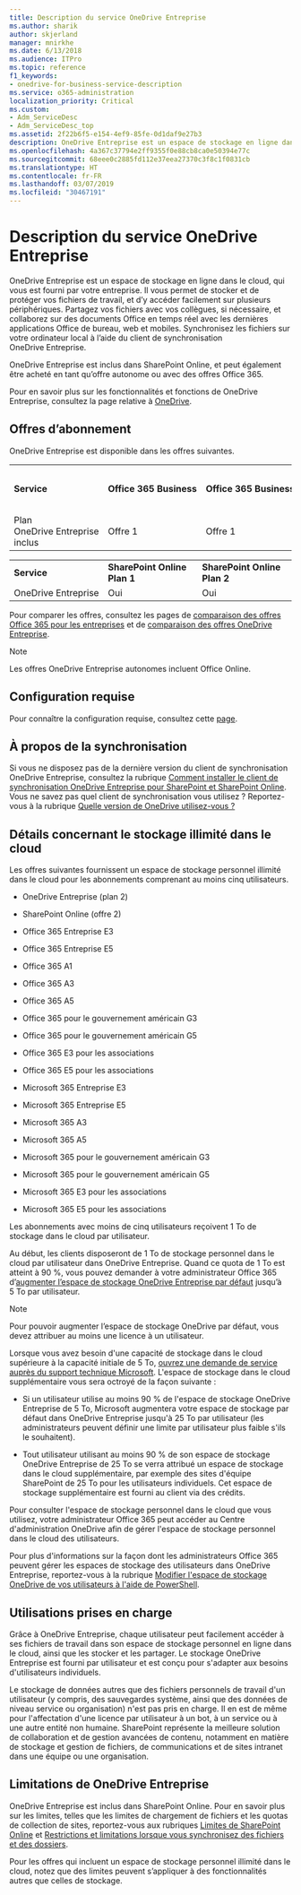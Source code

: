 ```yaml
---
title: Description du service OneDrive Entreprise
ms.author: sharik
author: skjerland
manager: mnirkhe
ms.date: 6/13/2018
ms.audience: ITPro
ms.topic: reference
f1_keywords:
- onedrive-for-business-service-description
ms.service: o365-administration
localization_priority: Critical
ms.custom:
- Adm_ServiceDesc
- Adm_ServiceDesc_top
ms.assetid: 2f22b6f5-e154-4ef9-85fe-0d1daf9e27b3
description: OneDrive Entreprise est un espace de stockage en ligne dans le cloud, qui vous est fourni par votre entreprise. Il vous permet de stocker et de protéger vos fichiers de travail, et d’y accéder facilement sur plusieurs périphériques. Partagez vos fichiers avec vos collègues, si nécessaire, et collaborez sur des documents Office en temps réel avec les dernières applications Office de bureau, web et mobiles. Synchronisez les fichiers sur votre ordinateur local à l’aide du client de synchronisation OneDrive Entreprise.
ms.openlocfilehash: 4a367c37794e2ff9355f0e88cb8ca0e50394e77c
ms.sourcegitcommit: 68eee0c2885fd112e37eea27370c3f8c1f0831cb
ms.translationtype: HT
ms.contentlocale: fr-FR
ms.lasthandoff: 03/07/2019
ms.locfileid: "30467191"
---
```

# <a name="onedrive-for-business-service-description"></a>Description du service OneDrive Entreprise

OneDrive Entreprise est un espace de stockage en ligne dans le cloud, qui vous est fourni par votre entreprise. Il vous permet de stocker et de protéger vos fichiers de travail, et d’y accéder facilement sur plusieurs périphériques. Partagez vos fichiers avec vos collègues, si nécessaire, et collaborez sur des documents Office en temps réel avec les dernières applications Office de bureau, web et mobiles. Synchronisez les fichiers sur votre ordinateur local à l’aide du client de synchronisation OneDrive Entreprise.
  
OneDrive Entreprise est inclus dans SharePoint Online, et peut également être acheté en tant qu’offre autonome ou avec des offres Office 365. 
  
Pour en savoir plus sur les fonctionnalités et fonctions de OneDrive Entreprise, consultez la page relative à [OneDrive](https://go.microsoft.com/fwlink/?linkid=850345).
  
## <a name="subscription-plans"></a>Offres d’abonnement

OneDrive Entreprise est disponible dans les offres suivantes.
  
||||||||||
|:-----|:-----|:-----|:-----|:-----|:-----|:-----|:-----|:-----|
|**Service** <br/> |**Office 365 Business** <br/> |**Office 365 Business Essentials** <br/> |**Office 365 Business Premium** <br/> |**Office 365 ProPlus** <br/> |**Office 365 Entreprise E1** <br/> |**Office 365 Entreprise E3** <br/> |**Office 365 Entreprise E5** <br/> |**Office 365 Entreprise F1** <br/> |
|Plan OneDrive Entreprise inclus  <br/> |Offre 1  <br/> |Offre 1  <br/> |Offre 1  <br/> |Offre 1  <br/> |Offre 1  <br/> |Offre 2  <br/> |Offre 2  <br/> |Offre F (anciennement Offre K)  <br/> |
   
||||
|:-----|:-----|:-----|
|**Service** <br/> |**SharePoint Online Plan 1** <br/> |**SharePoint Online Plan 2** <br/> |
|OneDrive Entreprise  <br/> |Oui  <br/> |Oui  <br/> |
   
Pour comparer les offres, consultez les pages de [comparaison des offres Office 365 pour les entreprises](https://go.microsoft.com/fwlink/?linkid=799177) et de [comparaison des offres OneDrive Entreprise](https://products.office.com/fr-FR/onedrive-for-business/compare-onedrive-for-business-plans). 
  
> [!NOTE]
> Les offres OneDrive Entreprise autonomes incluent Office Online. 
  
## <a name="system-requirements"></a>Configuration requise

Pour connaître la configuration requise, consultez cette [page](https://go.microsoft.com/fwlink/?linkid=837584).
  
## <a name="about-sync"></a>À propos de la synchronisation

Si vous ne disposez pas de la dernière version du client de synchronisation OneDrive Entreprise, consultez la rubrique [Comment installer le client de synchronisation OneDrive Entreprise pour SharePoint et SharePoint Online](https://support.microsoft.com/fr-FR/help/2903984/how-to-install-onedrive-for-business-for-sharepoint-and-sharepoint-onl). Vous ne savez pas quel client de synchronisation vous utilisez ? Reportez-vous à la rubrique [Quelle version de OneDrive utilisez-vous ?](https://go.microsoft.com/fwlink/?linkid=846624)
  
## <a name="unlimited-cloud-storage-details"></a>Détails concernant le stockage illimité dans le cloud

Les offres suivantes fournissent un espace de stockage personnel illimité dans le cloud pour les abonnements comprenant au moins cinq utilisateurs.
  
- OneDrive Entreprise (plan 2)
    
- SharePoint Online (offre 2)
    
- Office 365 Entreprise E3
    
- Office 365 Entreprise E5
    
- Office 365 A1
    
- Office 365 A3
    
- Office 365 A5
    
- Office 365 pour le gouvernement américain G3
    
- Office 365 pour le gouvernement américain G5
    
- Office 365 E3 pour les associations
    
- Office 365 E5 pour les associations
    
- Microsoft 365 Entreprise E3
    
- Microsoft 365 Entreprise E5
    
- Microsoft 365 A3
    
- Microsoft 365 A5
    
- Microsoft 365 pour le gouvernement américain G3
    
- Microsoft 365 pour le gouvernement américain G5
    
- Microsoft 365 E3 pour les associations
    
- Microsoft 365 E5 pour les associations
    
Les abonnements avec moins de cinq utilisateurs reçoivent 1 To de stockage dans le cloud par utilisateur. 
  
Au début, les clients disposeront de 1 To de stockage personnel dans le cloud par utilisateur dans OneDrive Entreprise. Quand ce quota de 1 To est atteint à 90 %, vous pouvez demander à votre administrateur Office 365 d’[augmenter l’espace de stockage OneDrive Entreprise par défaut](https://go.microsoft.com/fwlink/?linkid=838024) jusqu’à 5 To par utilisateur. 
  
> [!NOTE]
> Pour pouvoir augmenter l’espace de stockage OneDrive par défaut, vous devez attribuer au moins une licence à un utilisateur. 
  
Lorsque vous avez besoin d'une capacité de stockage dans le cloud supérieure à la capacité initiale de 5 To, [ouvrez une demande de service auprès du support technique Microsoft](https://go.microsoft.com/fwlink/?linkid=869559). L'espace de stockage dans le cloud supplémentaire vous sera octroyé de la façon suivante : 
  
- Si un utilisateur utilise au moins 90 % de l'espace de stockage OneDrive Entreprise de 5 To, Microsoft augmentera votre espace de stockage par défaut dans OneDrive Entreprise jusqu'à 25 To par utilisateur (les administrateurs peuvent définir une limite par utilisateur plus faible s'ils le souhaitent). 
    
- Tout utilisateur utilisant au moins 90 % de son espace de stockage OneDrive Entreprise de 25 To se verra attribué un espace de stockage dans le cloud supplémentaire, par exemple des sites d'équipe SharePoint de 25 To pour les utilisateurs individuels. Cet espace de stockage supplémentaire est fourni au client via des crédits.
    
Pour consulter l'espace de stockage personnel dans le cloud que vous utilisez, votre administrateur Office 365 peut accéder au Centre d'administration OneDrive afin de gérer l'espace de stockage personnel dans le cloud des utilisateurs. 
  
Pour plus d'informations sur la façon dont les administrateurs Office 365 peuvent gérer les espaces de stockage des utilisateurs dans OneDrive Entreprise, reportez-vous à la rubrique [Modifier l'espace de stockage OneDrive de vos utilisateurs à l'aide de PowerShell](https://go.microsoft.com/fwlink/?linkid=866402). 
  
## <a name="supported-uses"></a>Utilisations prises en charge

Grâce à OneDrive Entreprise, chaque utilisateur peut facilement accéder à ses fichiers de travail dans son espace de stockage personnel en ligne dans le cloud, ainsi que les stocker et les partager. Le stockage OneDrive Entreprise est fourni par utilisateur et est conçu pour s'adapter aux besoins d'utilisateurs individuels.
  
Le stockage de données autres que des fichiers personnels de travail d'un utilisateur (y compris, des sauvegardes système, ainsi que des données de niveau service ou organisation) n'est pas pris en charge. Il en est de même pour l'affectation d'une licence par utilisateur à un bot, à un service ou à une autre entité non humaine. SharePoint représente la meilleure solution de collaboration et de gestion avancées de contenu, notamment en matière de stockage et gestion de fichiers, de communications et de sites intranet dans une équipe ou une organisation.
  
## <a name="onedrive-for-business-limitations"></a>Limitations de OneDrive Entreprise

OneDrive Entreprise est inclus dans SharePoint Online. Pour en savoir plus sur les limites, telles que les limites de chargement de fichiers et les quotas de collection de sites, reportez-vous aux rubriques [Limites de SharePoint Online](https://go.microsoft.com/fwlink/?linkid=829156) et [Restrictions et limitations lorsque vous synchronisez des fichiers et des dossiers](https://support.microsoft.com/fr-FR/help/3125202/restrictions-and-limitations-when-you-sync-files-and-folders).
  
Pour les offres qui incluent un espace de stockage personnel illimité dans le cloud, notez que des limites peuvent s’appliquer à des fonctionnalités autres que celles de stockage. 
  

